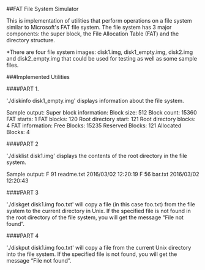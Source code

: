 ##FAT File System Simulator

This is implementation of utilities that perform operations on a file system similar to Microsoft's FAT file system.
The file system has 3 major components: the super block, the File Allocation Table (FAT) and the directory structure.

*There are four file system images: disk1.img, disk1_empty.img, disk2.img and disk2_empty.img that could be used for testing as well as some sample files.


###Implemented Utilities

####PART 1. 

'./diskinfo disk1_empty.img'  displays information about the file system.

Sample output:
Super block information:
Block size: 512
Block count: 15360
FAT starts: 1
FAT blocks: 120
Root directory start: 121
Root directory blocks: 4
FAT information:
Free Blocks: 15235
Reserved Blocks: 121
Allocated Blocks: 4

####PART 2

'./disklist disk1.img' displays the contents of the root directory in the file system.

Sample output:
F   91        readme.txt 2016/03/02 12:20:19
F   56        bar.txt 2016/03/02 12:20:43


####PART 3

'./diskget disk1.img foo.txt' will copy a file (in this case foo.txt) from the file system to the current directory in Unix. If the specified file is not found in the root directory of the file system, you will get the message “File not found”.

####PART 4

'./diskput disk1.img foo.txt' will copy a file from the current Unix directory into the file system. If the specified file is not found, you will get the message “File not found”.
